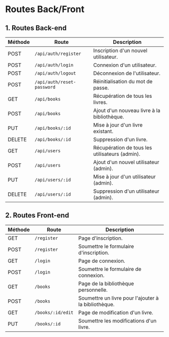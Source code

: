 # Routes Back/Front

## 1. Routes Back-end

| Méthode | Route                       | Description                                       |
|---------|-----------------------------|---------------------------------------------------|
| POST    | `/api/auth/register`        | Inscription d'un nouvel utilisateur.              |
| POST    | `/api/auth/login`           | Connexion d'un utilisateur.                       |
| POST    | `/api/auth/logout`          | Déconnexion de l'utilisateur.                     |
| POST    | `/api/auth/reset-password`  | Réinitialisation du mot de passe.                 |
| GET     | `/api/books`                | Récupération de tous les livres.                  |
| POST    | `/api/books`                | Ajout d'un nouveau livre à la bibliothèque.       |
| PUT     | `/api/books/:id`            | Mise à jour d'un livre existant.                  |
| DELETE  | `/api/books/:id`            | Suppression d'un livre.                           |
| GET     | `/api/users`                | Récupération de tous les utilisateurs (admin).    |
| POST    | `/api/users`                | Ajout d'un nouvel utilisateur (admin).            |
| PUT     | `/api/users/:id`            | Mise à jour d'un utilisateur (admin).             |
| DELETE  | `/api/users/:id`            | Suppression d'un utilisateur (admin).             |

## 2. Routes Front-end

| Méthode | Route                       | Description                                       |
|---------|-----------------------------|---------------------------------------------------|
| GET     | `/register`                 | Page d'inscription.                               |
| POST    | `/register`                 | Soumettre le formulaire d'inscription.            |
| GET     | `/login`                    | Page de connexion.                                |
| POST    | `/login`                    | Soumettre le formulaire de connexion.             |
| GET     | `/books`                    | Page de la bibliothèque personnelle.              |
| POST    | `/books`                    | Soumettre un livre pour l'ajouter à la bibliothèque. |
| GET     | `/books/:id/edit`           | Page de modification d'un livre.                  |
| PUT     | `/books/:id`                | Soumettre les modifications d'un livre.          |
